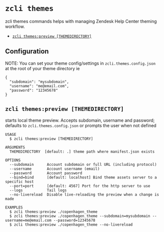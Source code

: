 `zcli themes`
===========

zcli themes commands helps with managing Zendesk Help Center theming workflow.

* [`zcli themes:preview [THEMEDIRECTORY]`](#zcli-themespreview-themedirectory)

## Configuration

NOTE: You can set your theme config/settings in `zcli.themes.config.json` at the root of your theme directory ie

```
{
  "subdomain": "mysubdomain",
  "username": "me@email.com",
  "password": "12345678"
}

```

## `zcli themes:preview [THEMEDIRECTORY]`

starts local theme preview. Accepts subdomain, username and password; defaults to `zcli.themes.config.json` or prompts the user when not defined

```
USAGE
  $ zcli themes:preview [THEMEDIRECTORY]

ARGUMENTS
  THEMEDIRECTORY  [default: .] theme path where manifest.json exists

OPTIONS
  --subdomain      Account subdomain or full URL (including protocol)
  --username       Account username (email)
  --password       Account password
  --bind=bind      [default: localhost] Bind theme assets server to a specific host
  --port=port      [default: 4567] Port for the http server to use
  --logs           Tail logs
  --no-livereload  Disable live-reloading the preview when a change is made

EXAMPLES
  $ zcli themes:preview ./copenhagen_theme
  $ zcli themes:preview ./copenhagen_theme --subdomain=mysubdomain --username=me@email.com --password=12345678
  $ zcli themes:preview ./copenhagen_theme --no-livereload
```
